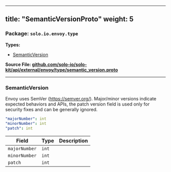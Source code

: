 
---
title: "SemanticVersionProto"
weight: 5
---

<!-- Code generated by solo-kit. DO NOT EDIT. -->


### Package: `solo.io.envoy.type` 
**Types:**


- [SemanticVersion](#semanticversion)
  



**Source File: [github.com/solo-io/solo-kit/api/external/envoy/type/semantic_version.proto](https://github.com/solo-io/solo-kit/blob/main/api/external/envoy/type/semantic_version.proto)**





---
### SemanticVersion

 
Envoy uses SemVer (https://semver.org/). Major/minor versions indicate
expected behaviors and APIs, the patch version field is used only
for security fixes and can be generally ignored.

```yaml
"majorNumber": int
"minorNumber": int
"patch": int

```

| Field | Type | Description |
| ----- | ---- | ----------- | 
| `majorNumber` | `int` |  |
| `minorNumber` | `int` |  |
| `patch` | `int` |  |





<!-- Start of HubSpot Embed Code -->
<script type="text/javascript" id="hs-script-loader" async defer src="//js.hs-scripts.com/5130874.js"></script>
<!-- End of HubSpot Embed Code -->
